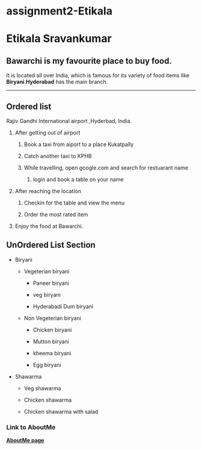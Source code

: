 # assignment2-Etikala
# Etikala Sravankumar
## Bawarchi is my favourite place to buy food.
It is located all over India, which is famous for its variety of food items like **Biryani**.**Hyderabad** has the main branch.
  
***********************************************************
## Ordered list
Rajiv Gandhi International airport ,Hyderbad, India.

1. After getting out of airport

    1. Book a taxi from aiport to a place Kukatpally

    2. Catch another taxi to KPHB

    3. While travelling, open google.com and search for restuarant name

        1. login and book a table on your name

2. After reaching the location

    1. Checkin for the table and view the menu

    2. Order the most rated item

3. Enjoy the food at Bawarchi.



## UnOrdered List Section

* Biryani

    * Vegeterian biryani

        * Paneer biryani

        * veg  biryani

        * Hyderabadi Dum biryani

    * Non Vegeterian biryani

        * Chicken biryani

        * Mutton biryani

        * kheema biryani

        * Egg biryani

 * Shawarma

    * Veg shawarma

    * Chicken shawarma

    * Chicken shawarma with salad

### Link to AboutMe

**[AboutMe page](AboutMe.md)**